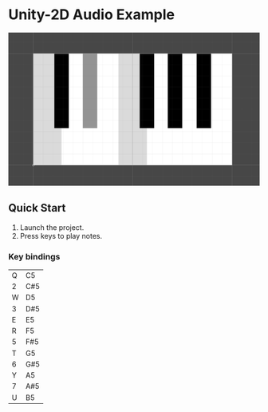 # Unity-2D Audio Example

<img src="https://github.com/abvalatouski/unity2d-audio-example/blob/master/screenshot.png?raw=true"
     alt=""/>

## Quick Start

1. Launch the project.
2. Press keys to play notes.

### Key bindings

<table>
<tr><td>Q</td><td>C5 </td></tr>
<tr><td>2</td><td>C#5</td></tr>
<tr><td>W</td><td>D5 </td></tr>
<tr><td>3</td><td>D#5</td></tr>
<tr><td>E</td><td>E5 </td></tr>
<tr><td>R</td><td>F5 </td></tr>
<tr><td>5</td><td>F#5</td></tr>
<tr><td>T</td><td>G5 </td></tr>
<tr><td>6</td><td>G#5</td></tr>
<tr><td>Y</td><td>A5 </td></tr>
<tr><td>7</td><td>A#5</td></tr>
<tr><td>U</td><td>B5 </td></tr>
</table>
